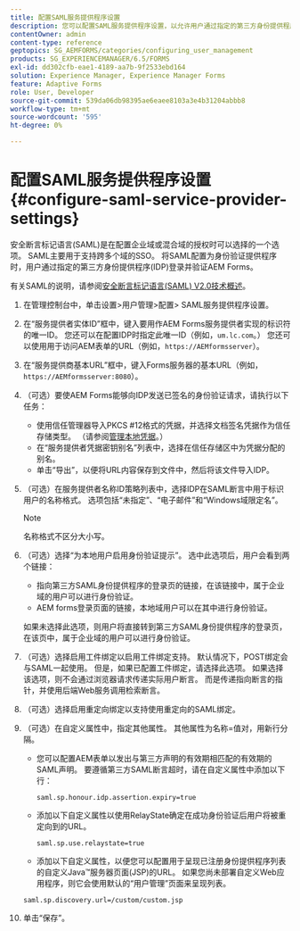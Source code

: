 ```yaml
---
title: 配置SAML服务提供程序设置
description: 您可以配置SAML服务提供程序设置，以允许用户通过指定的第三方身份提供程序(IDP)登录并验证AEM表单。
contentOwner: admin
content-type: reference
geptopics: SG_AEMFORMS/categories/configuring_user_management
products: SG_EXPERIENCEMANAGER/6.5/FORMS
exl-id: dd302cfb-eae1-4189-aa7b-9f2533ebd164
solution: Experience Manager, Experience Manager Forms
feature: Adaptive Forms
role: User, Developer
source-git-commit: 539da06db98395ae6eaee8103a3e4b31204abbb8
workflow-type: tm+mt
source-wordcount: '595'
ht-degree: 0%

---
```


# 配置SAML服务提供程序设置{#configure-saml-service-provider-settings}

安全断言标记语言(SAML)是在配置企业域或混合域的授权时可以选择的一个选项。 SAML主要用于支持跨多个域的SSO。 将SAML配置为身份验证提供程序时，用户通过指定的第三方身份提供程序(IDP)登录并验证AEM Forms。

有关SAML的说明，请参阅[安全断言标记语言(SAML) V2.0技术概述](https://docs.oasis-open.org/security/saml/Post2.0/sstc-saml-tech-overview-2.0.html)。

1. 在管理控制台中，单击设置>用户管理>配置> SAML服务提供程序设置。
1. 在“服务提供者实体ID”框中，键入要用作AEM Forms服务提供者实现的标识符的唯一ID。 您还可以在配置IDP时指定此唯一ID（例如，`um.lc.com`。） 您还可以使用用于访问AEM表单的URL（例如，`https://AEMformsserver`）。
1. 在“服务提供商基本URL”框中，键入Forms服务器的基本URL（例如，`https://AEMformsserver:8080`）。
1. （可选）要使AEM Forms能够向IDP发送已签名的身份验证请求，请执行以下任务：

   * 使用信任管理器导入PKCS #12格式的凭据，并选择文档签名凭据作为信任存储类型。 （请参阅[管理本地凭据](/help/forms/using/admin-help/local-credentials.md#managing-local-credentials)。）
   * 在“服务提供者凭据密钥别名”列表中，选择在信任存储区中为凭据分配的别名。
   * 单击“导出”，以便将URL内容保存到文件中，然后将该文件导入IDP。

1. （可选）在服务提供者名称ID策略列表中，选择IDP在SAML断言中用于标识用户的名称格式。 选项包括“未指定”、“电子邮件”和“Windows域限定名”。

   >[!NOTE]
   >
   >名称格式不区分大小写。

1. （可选）选择“为本地用户启用身份验证提示”。 选中此选项后，用户会看到两个链接：

   * 指向第三方SAML身份提供程序的登录页的链接，在该链接中，属于企业域的用户可以进行身份验证。
   * AEM forms登录页面的链接，本地域用户可以在其中进行身份验证。

   如果未选择此选项，则用户将直接转到第三方SAML身份提供程序的登录页，在该页中，属于企业域的用户可以进行身份验证。

1. （可选）选择启用工件绑定以启用工件绑定支持。 默认情况下，POST绑定会与SAML一起使用。 但是，如果已配置工件绑定，请选择此选项。 如果选择该选项，则不会通过浏览器请求传递实际用户断言。 而是传递指向断言的指针，并使用后端Web服务调用检索断言。
1. （可选）选择启用重定向绑定以支持使用重定向的SAML绑定。
1. （可选）在自定义属性中，指定其他属性。 其他属性为名称=值对，用新行分隔。

   * 您可以配置AEM表单以发出与第三方声明的有效期相匹配的有效期的SAML声明。 要遵循第三方SAML断言超时，请在自定义属性中添加以下行：

     `saml.sp.honour.idp.assertion.expiry=true`

   * 添加以下自定义属性以使用RelayState确定在成功身份验证后用户将被重定向到的URL。

     `saml.sp.use.relaystate=true`

   * 添加以下自定义属性，以便您可以配置用于呈现已注册身份提供程序列表的自定义Java™服务器页面(JSP)的URL。 如果您尚未部署自定义Web应用程序，则它会使用默认的“用户管理”页面来呈现列表。

   `saml.sp.discovery.url=/custom/custom.jsp`

1. 单击“保存”。
